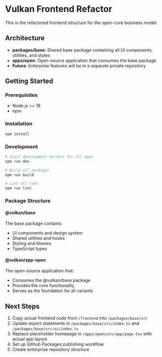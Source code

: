 # Vulkan Frontend Refactor

This is the refactored frontend structure for the open-core business model.

## Architecture

- **packages/base**: Shared base package containing all UI components, utilities, and styles
- **apps/open**: Open-source application that consumes the base package
- **Future**: Enterprise features will be in a separate private repository

## Getting Started

### Prerequisites

- Node.js >= 18
- npm

### Installation

```bash
npm install
```

### Development

```bash
# Start development servers for all apps
npm run dev

# Build all packages
npm run build

# Lint all code
npm run lint
```

### Package Structure

#### @vulkan/base

The base package contains:

- UI components and design system
- Shared utilities and hooks
- Styling and themes
- TypeScript types

#### @vulkan/app-open

The open-source application that:

- Consumes the @vulkan/base package
- Provides the core functionality
- Serves as the foundation for all variants

## Next Steps

1. Copy actual frontend code from `/frontend` into `/packages/base/src`
2. Update export statements in `/packages/base/src/index.ts` and `/packages/base/src/ui/index.ts`
3. Replace placeholder homepage in `/apps/open/src/app/page.tsx` with actual app layout
4. Set up GitHub Packages publishing workflow
5. Create enterprise repository structure
